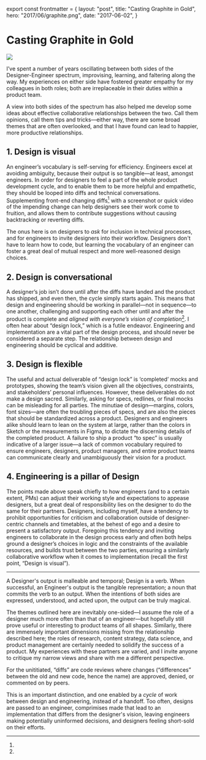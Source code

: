export const frontmatter = {
  layout: "post",
  title: "Casting Graphite in Gold",
  hero: "2017/06/graphite.png",
  date: "2017-06-02",
}

# Casting Graphite in Gold

<Image src="2017/06/graphite.png" />

I’ve spent a number of years oscillating between both sides of the
Designer-Engineer spectrum, improvising, learning, and faltering along the way.
My experiences on either side have fostered greater empathy for my colleagues in
both roles; both are irreplaceable in their duties within a product team.

A view into both sides of the spectrum has also helped me develop some ideas
about effective collaborative relationships between the two. Call them opinions,
call them tips and tricks—either way, there are some broad themes that are often
overlooked, and that I have found can lead to happier, more productive
relationships.

## 1. Design is visual

An engineer’s vocabulary is self-serving for efficiency. Engineers excel at
avoiding ambiguity, because their output is so tangible—at least, amongst
engineers. In order for designers to feel a part of the whole product
development cycle, and to enable them to be more helpful and empathetic, they
should be looped into diffs and technical conversations. Supplementing front-end
changing diffs[^1] with a screenshot or quick video of the impending change can
help designers see their work come to fruition, and allows them to contribute
suggestions without causing backtracking or reverting diffs.

The onus here is on designers to _ask_ for inclusion in technical processes, and
for engineers to invite designers into their workflow. Designers don't have to
learn how to code, but learning the vocabulary of an engineer can foster a great
deal of mutual respect and more well-reasoned design choices.

## 2. Design is conversational

A designer’s job isn’t done until after the diffs have landed and the product
has shipped, and even then, the cycle simply starts again. This means that
design and engineering should be working in parallel—not in sequence—to one
another, challenging and supporting each other until and after the product is
complete and _aligned with everyone’s vision of completion_[^2]. I often hear about
“design lock,” which is a futile endeavor. Engineering and implementation are a
vital part of the design process, and should never be considered a separate
step. The relationship between design and engineering should be cyclical and
additive.

## 3. Design is flexible

The useful and actual deliverable of “design lock” is ‘completed’ mocks and
prototypes, showing the team’s vision given all the objectives, constraints, and
stakeholders’ personal influences. However, these deliverables do not make a
design sacred. Similarly, asking for specs, redlines, or final mocks can be
misleading for all parties. The minutiae of design—margins, colors, font
sizes—are often the troubling pieces of specs, and are also the pieces that
should be standardized across a product. Designers and engineers alike should
learn to lean on the system at large, rather than the colors in Sketch or the
measurements in Figma, to dictate the discerning details of the completed
product. A failure to ship a product “to spec” is usually indicative of a larger
issue—a lack of common vocabulary required to ensure engineers, designers,
product managers, and entire product teams can communicate clearly and
unambiguously their vision for a product.

## 4. Engineering is a pillar of Design

The points made above speak chiefly to how engineers (and to a certain extent,
PMs) can adjust their working style and expectations to appease designers, but a
great deal of responsibility lies on the designer to do the same for their
partners. Designers, including myself, have a tendency to prohibit
opportunities for criticism and collaboration outside of designer-centric
channels and timetables, at the behest of ego and a desire to present a
satisfactory output. Foregoing this tendency and inviting engineers to
collaborate in the design process early and often both helps ground a designer’s
choices in logic and the constraints of the available resources, and builds
trust between the two parties, ensuring a similarly collaborative workflow when
it comes to implementation (recall the first point, “Design is visual”).

---

A Designer's output is malleable and temporal; Design is a verb. When
successful, an Engineer's output is the tangible representation; a noun that
commits the verb to an output. When the intentions of both sides are
expressed, understood, and acted upon, the output can be truly magical.

The themes outlined here are inevitably one-sided—I assume the role of a
designer much more often than that of an engineer—but hopefully still prove
useful or interesting to product teams of all shapes. Similarly, there are
immensely important dimensions missing from the relationship described here; the
roles of research, content strategy, data science, and product management are
certainly needed to solidify the success of a product. My experiences with these
partners are varied, and I invite anyone to critique my narrow views and share
with me a different perspective.

[^1]:

  For the unititiated, “diffs” are code reviews where changes
  (“differences” between the old and new code, hence the name) are approved,
  denied, or commented on by peers.

[^2]:

  This is an important distinction, and one enabled by a _cycle_ of work
  between design and engineering, instead of a handoff. Too often, designs are
  passed to an engineer, comprimises made that lead to an implementation that
  differs from the designer's vision, leaving engineers making potentially
  uninformed decisions, and designers feeling short-sold on their efforts.
